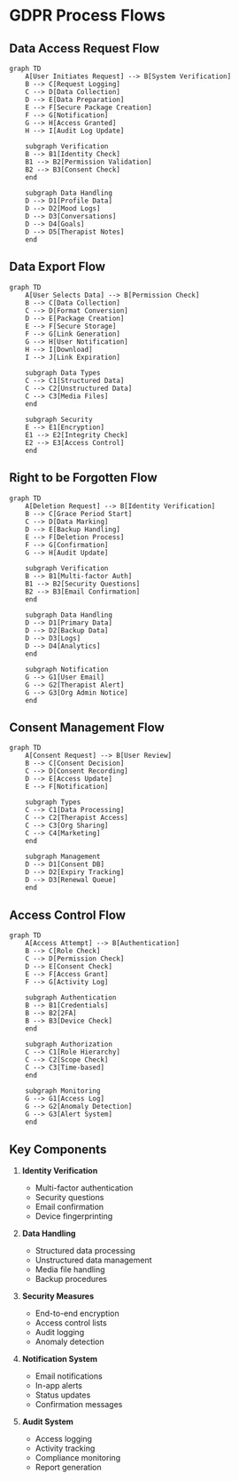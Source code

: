 # GDPR Process Flows

## Data Access Request Flow

```mermaid
graph TD
    A[User Initiates Request] --> B[System Verification]
    B --> C[Request Logging]
    C --> D[Data Collection]
    D --> E[Data Preparation]
    E --> F[Secure Package Creation]
    F --> G[Notification]
    G --> H[Access Granted]
    H --> I[Audit Log Update]
    
    subgraph Verification
    B --> B1[Identity Check]
    B1 --> B2[Permission Validation]
    B2 --> B3[Consent Check]
    end
    
    subgraph Data Handling
    D --> D1[Profile Data]
    D --> D2[Mood Logs]
    D --> D3[Conversations]
    D --> D4[Goals]
    D --> D5[Therapist Notes]
    end
```

## Data Export Flow

```mermaid
graph TD
    A[User Selects Data] --> B[Permission Check]
    B --> C[Data Collection]
    C --> D[Format Conversion]
    D --> E[Package Creation]
    E --> F[Secure Storage]
    F --> G[Link Generation]
    G --> H[User Notification]
    H --> I[Download]
    I --> J[Link Expiration]
    
    subgraph Data Types
    C --> C1[Structured Data]
    C --> C2[Unstructured Data]
    C --> C3[Media Files]
    end
    
    subgraph Security
    E --> E1[Encryption]
    E1 --> E2[Integrity Check]
    E2 --> E3[Access Control]
    end
```

## Right to be Forgotten Flow

```mermaid
graph TD
    A[Deletion Request] --> B[Identity Verification]
    B --> C[Grace Period Start]
    C --> D[Data Marking]
    D --> E[Backup Handling]
    E --> F[Deletion Process]
    F --> G[Confirmation]
    G --> H[Audit Update]
    
    subgraph Verification
    B --> B1[Multi-factor Auth]
    B1 --> B2[Security Questions]
    B2 --> B3[Email Confirmation]
    end
    
    subgraph Data Handling
    D --> D1[Primary Data]
    D --> D2[Backup Data]
    D --> D3[Logs]
    D --> D4[Analytics]
    end
    
    subgraph Notification
    G --> G1[User Email]
    G --> G2[Therapist Alert]
    G --> G3[Org Admin Notice]
    end
```

## Consent Management Flow

```mermaid
graph TD
    A[Consent Request] --> B[User Review]
    B --> C[Consent Decision]
    C --> D[Consent Recording]
    D --> E[Access Update]
    E --> F[Notification]
    
    subgraph Types
    C --> C1[Data Processing]
    C --> C2[Therapist Access]
    C --> C3[Org Sharing]
    C --> C4[Marketing]
    end
    
    subgraph Management
    D --> D1[Consent DB]
    D --> D2[Expiry Tracking]
    D --> D3[Renewal Queue]
    end
```

## Access Control Flow

```mermaid
graph TD
    A[Access Attempt] --> B[Authentication]
    B --> C[Role Check]
    C --> D[Permission Check]
    D --> E[Consent Check]
    E --> F[Access Grant]
    F --> G[Activity Log]
    
    subgraph Authentication
    B --> B1[Credentials]
    B --> B2[2FA]
    B --> B3[Device Check]
    end
    
    subgraph Authorization
    C --> C1[Role Hierarchy]
    C --> C2[Scope Check]
    C --> C3[Time-based]
    end
    
    subgraph Monitoring
    G --> G1[Access Log]
    G --> G2[Anomaly Detection]
    G --> G3[Alert System]
    end
```

## Key Components

1. **Identity Verification**
   - Multi-factor authentication
   - Security questions
   - Email confirmation
   - Device fingerprinting

2. **Data Handling**
   - Structured data processing
   - Unstructured data management
   - Media file handling
   - Backup procedures

3. **Security Measures**
   - End-to-end encryption
   - Access control lists
   - Audit logging
   - Anomaly detection

4. **Notification System**
   - Email notifications
   - In-app alerts
   - Status updates
   - Confirmation messages

5. **Audit System**
   - Access logging
   - Activity tracking
   - Compliance monitoring
   - Report generation 